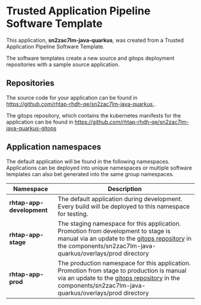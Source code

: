 # Trusted Application Pipeline Software Template

This application, **sn2zac7lm-java-quarkus**, was created from a Trusted Application Pipeline Software Template.

The software templates create a new source and gitops deployment repositories with a sample source application. 

## Repositories

The source code for your application can be found in [https://github.com/rhtap-rhdh-qe/sn2zac7lm-java-quarkus ](https://github.com/rhtap-rhdh-qe/sn2zac7lm-java-quarkus ).
 
The gitops repository, which contains the kubernetes manifests for the application can be found in 
[https://github.com/rhtap-rhdh-qe/sn2zac7lm-java-quarkus-gitops ](https://github.com/rhtap-rhdh-qe/sn2zac7lm-java-quarkus-gitops ) 

## Application namespaces 

The default application will be found in the following namespaces. Applications can be deployed into unique namespaces or multiple software templates can also bet generated into the same group namespaces.  

|  Namespace   |  Description   |  
| -------- | -------- |   
| **rhtap-app-development** | The default application during development. Every build will be deployed to this namespace for testing. | 
| **rhtap-app-stage** | The staging namespace for this application. Promotion from development to stage is manual via an update to the [gitops repository](https://github.com/rhtap-rhdh-qe/sn2zac7lm-java-quarkus-gitops ) in the components/sn2zac7lm-java-quarkus/overlays/prod directory |  
| **rhtap-app-prod** | The production namespace for this application. Promotion from stage to production is manual via an update to the [gitops repository](https://github.com/rhtap-rhdh-qe/sn2zac7lm-java-quarkus-gitops ) in the components/sn2zac7lm-java-quarkus/overlays/prod directory | 
